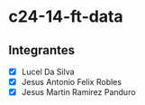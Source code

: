 # c24-14-ft-data

## Integrantes
- [X] Lucel Da Silva
- [X] Jesus Antonio Felix Robles
- [X] Jesus Martin Ramirez Panduro
